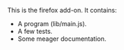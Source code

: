 This is the firefox add-on.  It contains:

* A program (lib/main.js).
* A few tests.
* Some meager documentation.